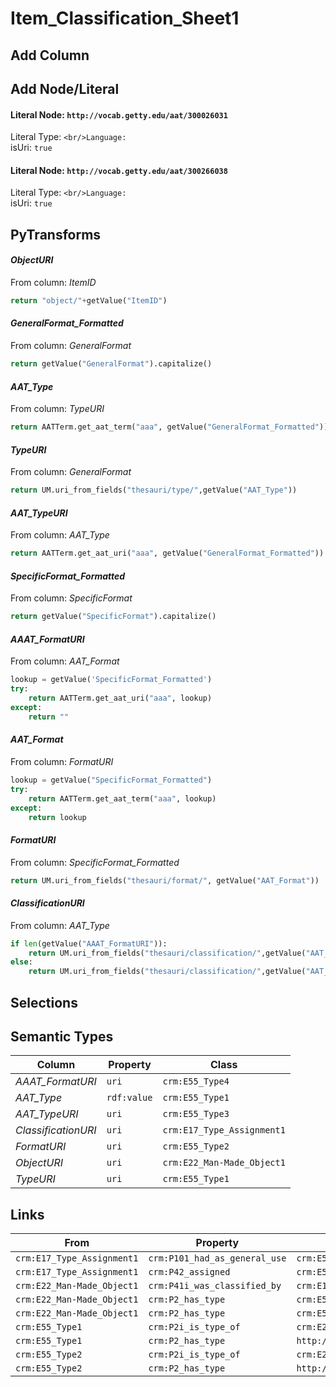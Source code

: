 # Item_Classification_Sheet1

## Add Column

## Add Node/Literal
#### Literal Node: `http://vocab.getty.edu/aat/300026031`
Literal Type: ``
<br/>Language: ``
<br/>isUri: `true`

#### Literal Node: `http://vocab.getty.edu/aat/300266038`
Literal Type: ``
<br/>Language: ``
<br/>isUri: `true`


## PyTransforms
#### _ObjectURI_
From column: _ItemID_
``` python
return "object/"+getValue("ItemID")
```

#### _GeneralFormat_Formatted_
From column: _GeneralFormat_
``` python
return getValue("GeneralFormat").capitalize()
```

#### _AAT_Type_
From column: _TypeURI_
``` python
return AATTerm.get_aat_term("aaa", getValue("GeneralFormat_Formatted"))
```

#### _TypeURI_
From column: _GeneralFormat_
``` python
return UM.uri_from_fields("thesauri/type/",getValue("AAT_Type"))
```

#### _AAT_TypeURI_
From column: _AAT_Type_
``` python
return AATTerm.get_aat_uri("aaa", getValue("GeneralFormat_Formatted"))
```

#### _SpecificFormat_Formatted_
From column: _SpecificFormat_
``` python
return getValue("SpecificFormat").capitalize()
```

#### _AAAT_FormatURI_
From column: _AAT_Format_
``` python
lookup = getValue('SpecificFormat_Formatted')
try:
    return AATTerm.get_aat_uri("aaa", lookup)
except:
    return ""
```

#### _AAT_Format_
From column: _FormatURI_
``` python
lookup = getValue("SpecificFormat_Formatted")
try:
    return AATTerm.get_aat_term("aaa", lookup)
except:
    return lookup
```

#### _FormatURI_
From column: _SpecificFormat_Formatted_
``` python
return UM.uri_from_fields("thesauri/format/", getValue("AAT_Format"))
```

#### _ClassificationURI_
From column: _AAT_Type_
``` python
if len(getValue("AAAT_FormatURI")):
    return UM.uri_from_fields("thesauri/classification/",getValue("AAT_Type"), getValue("AAT_Format"))
else:
    return UM.uri_from_fields("thesauri/classification/",getValue("AAT_Type"))
```


## Selections

## Semantic Types
| Column | Property | Class |
|  ----- | -------- | ----- |
| _AAAT_FormatURI_ | `uri` | `crm:E55_Type4`|
| _AAT_Type_ | `rdf:value` | `crm:E55_Type1`|
| _AAT_TypeURI_ | `uri` | `crm:E55_Type3`|
| _ClassificationURI_ | `uri` | `crm:E17_Type_Assignment1`|
| _FormatURI_ | `uri` | `crm:E55_Type2`|
| _ObjectURI_ | `uri` | `crm:E22_Man-Made_Object1`|
| _TypeURI_ | `uri` | `crm:E55_Type1`|


## Links
| From | Property | To |
|  --- | -------- | ---|
| `crm:E17_Type_Assignment1` | `crm:P101_had_as_general_use` | `crm:E55_Type3`|
| `crm:E17_Type_Assignment1` | `crm:P42_assigned` | `crm:E55_Type4`|
| `crm:E22_Man-Made_Object1` | `crm:P41i_was_classified_by` | `crm:E17_Type_Assignment1`|
| `crm:E22_Man-Made_Object1` | `crm:P2_has_type` | `crm:E55_Type2`|
| `crm:E22_Man-Made_Object1` | `crm:P2_has_type` | `crm:E55_Type1`|
| `crm:E55_Type1` | `crm:P2i_is_type_of` | `crm:E22_Man-Made_Object1`|
| `crm:E55_Type1` | `crm:P2_has_type` | `http://vocab.getty.edu/aat/300026031`|
| `crm:E55_Type2` | `crm:P2i_is_type_of` | `crm:E22_Man-Made_Object1`|
| `crm:E55_Type2` | `crm:P2_has_type` | `http://vocab.getty.edu/aat/300266038`|

